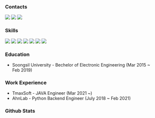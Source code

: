 <!---
- 👋 Hi, I’m @LeeeSeongwon
- 👀 I’m interested in ...
- 🌱 I’m currently learning ...
- 💞️ I’m looking to collaborate on ...
- 📫 How to reach me ...

LeeeSeongwon/LeeeSeongwon is a ✨ special ✨ repository because its `README.md` (this file) appears on your GitHub profile.
You can click the Preview link to take a look at your changes.
--->

### Contacts
<a herf="https://www.linkedin.com/in/developer-seongwon/">
<img src="https://img.shields.io/badge/LinkedIn-0A66C2?style=flat-square&logo=linkedIn&logoColor=white&link=https://www.linkedin.com/in/developer-seongwon/"/></a>
<a herf="https://tjddnjs.tistory.com/">
<img src="https://img.shields.io/badge/Blog-FF5722?style=flat-square&logo=Blogger&logoColor=white"/></a>
<a herf="mailto:leeseongwon13@gmail.com?">
<img src="https://img.shields.io/badge/Mail-EA4335?style=flat-square&logo=Gmail&logoColor=white"/></a>


### Skills
<img src="https://img.shields.io/badge/Django-092E20?style=flat-square&logo=Django&logoColor=white"/></a>
<img src="https://img.shields.io/badge/Docker-2496ED?style=flat-square&logo=Docker&logoColor=white"/></a>
<img src="https://img.shields.io/badge/Python-3766AB?style=flat-square&logo=Python&logoColor=white"/></a>
<img src="https://img.shields.io/badge/Java-007396?style=flat-square&logo=JAVA&logoColor=white"/></a>
<img src="https://img.shields.io/badge/MySQL-4479A1?style=flat-square&logo=MySQL&logoColor=white"/></a>
<img src="https://img.shields.io/badge/MariaDB-003545?style=flat-square&logo=MariaDB&logoColor=white"/></a>
<img src="https://img.shields.io/badge/MongoDB-47A248?style=flat-square&logo=MongoDB&logoColor=white"/></a>


### Education
* Soongsil University -  Bechelor of Electronic Engineering (Mar 2015 ~ Feb 2019)


### Work Experience
* TmaxSoft - JAVA Engineer (Mar 2021 ~) <br>
* AhnLab - Python Backend Engineer (July 2018 ~ Feb 2021)


<!-- ### Activities -->

### Github Stats
